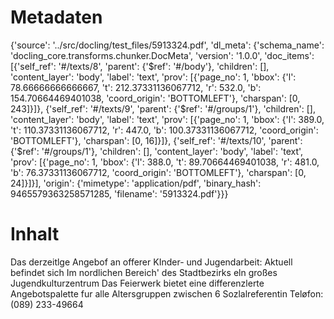 # Metadaten
{'source': '../src/docling/test_files/5913324.pdf', 'dl_meta': {'schema_name': 'docling_core.transforms.chunker.DocMeta', 'version': '1.0.0', 'doc_items': [{'self_ref': '#/texts/8', 'parent': {'$ref': '#/body'}, 'children': [], 'content_layer': 'body', 'label': 'text', 'prov': [{'page_no': 1, 'bbox': {'l': 78.66666666666667, 't': 212.37331136067712, 'r': 532.0, 'b': 154.70664469401038, 'coord_origin': 'BOTTOMLEFT'}, 'charspan': [0, 243]}]}, {'self_ref': '#/texts/9', 'parent': {'$ref': '#/groups/1'}, 'children': [], 'content_layer': 'body', 'label': 'text', 'prov': [{'page_no': 1, 'bbox': {'l': 389.0, 't': 110.37331136067712, 'r': 447.0, 'b': 100.37331136067712, 'coord_origin': 'BOTTOMLEFT'}, 'charspan': [0, 16]}]}, {'self_ref': '#/texts/10', 'parent': {'$ref': '#/groups/1'}, 'children': [], 'content_layer': 'body', 'label': 'text', 'prov': [{'page_no': 1, 'bbox': {'l': 388.0, 't': 89.70664469401038, 'r': 481.0, 'b': 76.37331136067712, 'coord_origin': 'BOTTOMLEFT'}, 'charspan': [0, 24]}]}], 'origin': {'mimetype': 'application/pdf', 'binary_hash': 9465579363258571285, 'filename': '5913324.pdf'}}}

# Inhalt
Das derzeitlge Angebof an offerer KInder- und Jugendarbeit: Aktuell befindet sich Im nordlichen Bereich' des Stadtbezirks eln großes Jugendkulturzentrum Das Feierwerk bietet eine differenzlerte Angebotspalette fur alle Altersgruppen zwischen 6
Sozlalreferentin
Teløfon: (089) 233-49664
